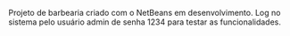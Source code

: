 Projeto de barbearia criado com o NetBeans em desenvolvimento. Log no sistema pelo usuário admin de senha 1234 para testar as funcionalidades.
